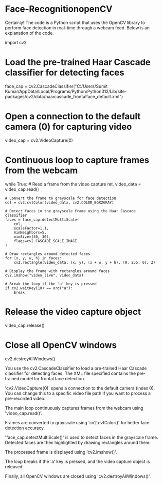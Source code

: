 # Face-RecognitionopenCV
Certainly! The code is a Python script that uses the OpenCV library to perform face detection in real-time through a webcam feed. Below is an explanation of the code.

import cv2
# Load the pre-trained Haar Cascade classifier for detecting faces
face_cap = cv2.CascadeClassifier("C:/Users/Sumit Kumar/AppData/Local/Programs/Python/Python312/Lib/site-packages/cv2/data/haarcascade_frontalface_default.xml")

# Open a connection to the default camera (0) for capturing video
video_cap = cv2.VideoCapture(0)

# Continuous loop to capture frames from the webcam
while True:
    # Read a frame from the video capture
    ret, video_data = video_cap.read()

    # Convert the frame to grayscale for face detection
    col = cv2.cvtColor(video_data, cv2.COLOR_BGR2GRAY)

    # Detect faces in the grayscale frame using the Haar Cascade classifier
    faces = face_cap.detectMultiScale(
        col,
        scaleFactor=1.1,
        minNeighbors=5,
        minSize=(30, 30),
        flags=cv2.CASCADE_SCALE_IMAGE
    )

    # Draw rectangles around detected faces
    for (x, y, w, h) in faces:
        cv2.rectangle(video_data, (x, y), (x + w, y + h), (0, 255, 0), 2)

    # Display the frame with rectangles around faces
    cv2.imshow("video_live", video_data)

    # Break the loop if the 'a' key is pressed
    if cv2.waitKey(10) == ord("a"):
        break

# Release the video capture object
video_cap.release()

# Close all OpenCV windows
cv2.destroyAllWindows()



You use the cv2.CascadeClassifier to load a pre-trained Haar Cascade classifier for detecting faces. The XML file specified contains the pre-trained model for frontal face detection.

'cv2.VideoCapture(0)' opens a connection to the default camera (index 0). You can change this to a specific video file path if you want to process a pre-recorded video.

The main loop continuously captures frames from the webcam using 'video_cap.read()'.

Frames are converted to grayscale using 'cv2.cvtColor()' for better face detection accuracy.

'face_cap.detectMultiScale()' is used to detect faces in the grayscale frame. Detected faces are then highlighted by drawing rectangles around them.

The processed frame is displayed using 'cv2.imshow()'.

The loop breaks if the 'a' key is pressed, and the video capture object is released.

Finally, all OpenCV windows are closed using 'cv2.destroyAllWindows()'.
